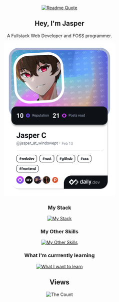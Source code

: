 <div align="center">

[![Readme Quote](https://quotes-github-readme.vercel.app/api?type=horizontal&border=true&quote=When%20they%20said%20"in%20the%20eye%20of%20the%20beholder"%20they%20were%20talking%20about%20me%20btw&author=Jasper)](https://github.com/jasper-at-windswept)

## Hey, I'm Jasper

A Fullstack Web Developer and FOSS programmer.

<a href="https://app.daily.dev/jasper_at_windswept"><img src="./devcard.png" width="356" alt="Jasper's Dev Card"/></a>

### My Stack

[![My Stack](https://skillicons.dev/icons?i=tailwind,ts,svelte,supabase)](https://skillicons.dev)

### My Other Skills

[![My Other Skills](https://skillicons.dev/icons?i=js,html,css,github,git,gitlab,java,nix,py,vim)](https://skillicons.dev)

### What I'm currrently learning

[![What I want to learn](https://skillicons.dev/icons?i=rust,tauri)](https://skillicons.dev)

</div>







<div align="center">

## Views

<img src="https://count.getloli.com/get/@:jasper-at-windswept?theme=rule34" alt="The Count" />

<div>
